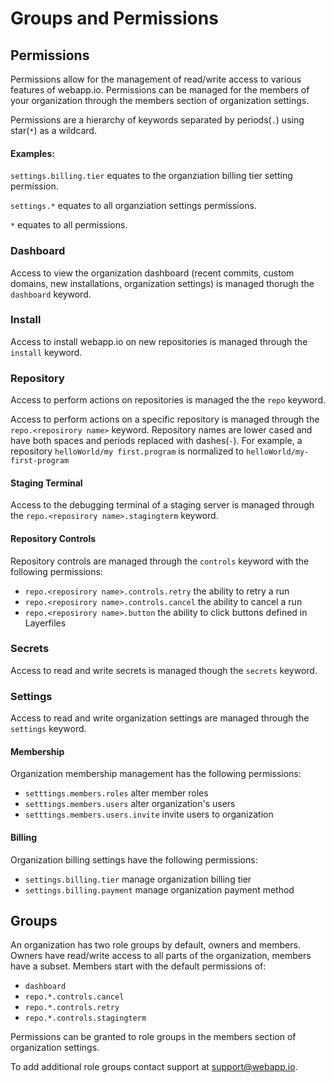 # Groups and Permissions
## Permissions
Permissions allow for the management of read/write access to various features of webapp.io. Permissions can be managed for the members of your organization through the members section of organization settings.

Permissions are a hierarchy of keywords separated by periods(`.`) using star(`*`) as a wildcard.

#### Examples:

`settings.billing.tier` equates to the organziation billing tier setting permission.

`settings.*` equates to all organziation settings permissions.

`*` equates to all permissions.

### Dashboard
Access to view the organization dashboard (recent commits, custom domains, new installations, organization settings) is managed thorugh the `dashboard` keyword.

### Install
Access to install webapp.io on new repositories is managed through the `install` keyword.

### Repository
Access to perform actions on repositories is managed the the `repo` keyword.

Access to perform actions on a specific repository is managed through the `repo.<reposirory name>` keyword. Repository names are lower cased and have both spaces and periods replaced with dashes(`-`). For example, a repository `helloWorld/my first.program` is normalized to `helloWorld/my-first-program`
#### Staging Terminal
Access to the debugging terminal of a staging server is managed through the `repo.<reposirory name>.stagingterm` keyword.

#### Repository Controls
Repository controls are managed through the `controls` keyword with the following permissions:
- `repo.<reposirory name>.controls.retry` the ability to retry a run
- `repo.<reposirory name>.controls.cancel` the ability to cancel a run
- `repo.<reposirory name>.button` the ability to click buttons defined in Layerfiles

### Secrets
Access to read and write secrets is managed though the `secrets` keyword.

### Settings
Access to read and write organization settings are managed through the `settings` keyword.

#### Membership
Organization membership management has the following permissions:
- `setttings.members.roles` alter member roles
- `setttings.members.users` alter organization's users
- `setttings.members.users.invite` invite users to organization

#### Billing
Organization billing settings have the following permissions:
- `settings.billing.tier` manage organization billing tier
- `settings.billing.payment` manage organization payment method

## Groups

An organization has two role groups by default, owners and members. Owners have read/write access to all parts of the organization, members have a subset. Members start with the default permissions of:
- `dashboard`
- `repo.*.controls.cancel`
- `repo.*.controls.retry`
- `repo.*.controls.stagingterm`

Permissions can be granted to role groups in the members section of organization settings.

To add additional role groups contact support at support@webapp.io.